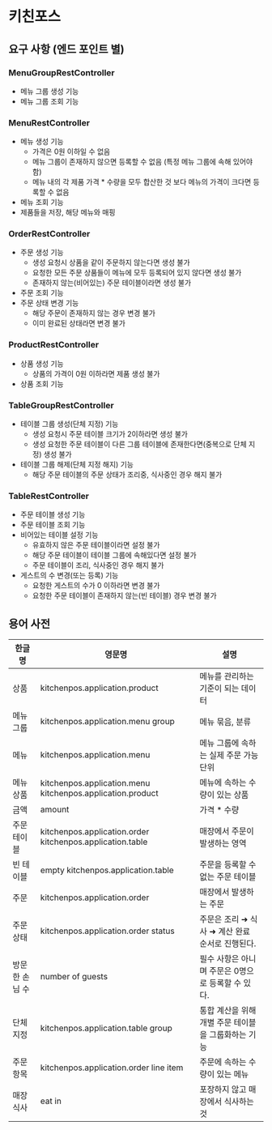 # 키친포스

## 요구 사항 (엔드 포인트 별)

### MenuGroupRestController
* 메뉴 그룹 생성 기능
* 메뉴 그룹 조회 기능

### MenuRestController
* 메뉴 생성 기능
  * 가격은 0원 이하일 수 없음
  * 메뉴 그룹이 존재하지 않으면 등록할 수 없음 (특정 메뉴 그룹에 속해 있어야 함)
  * 메뉴 내의 각 제품 가격 * 수량을 모두 합산한 것 보다 메뉴의 가격이 크다면 등록할 수 없음
* 메뉴 조회 기능
* 제품들을 저장, 해당 메뉴와 매핑

### OrderRestController
* 주문 생성 기능
  * 생성 요청시 상품을 같이 주문하지 않는다면 생성 불가
  * 요청한 모든 주문 상품들이 메뉴에 모두 등록되어 있지 않다면 생성 불가
  * 존재하지 않는(비어있는) 주문 테이블이라면 생성 불가
* 주문 조회 기능
* 주문 상태 변경 기능
  * 해당 주문이 존재하지 않는 경우 변경 불가
  * 이미 완료된 상태라면 변경 불가

### ProductRestController
* 상품 생성 기능
  * 상품의 가격이 0원 이하라면 제품 생성 불가
* 상품 조회 기능

### TableGroupRestController
* 테이블 그룹 생성(단체 지정) 기능
  * 생성 요청시 주문 테이블 크기가 2이하라면 생성 불가
  * 생성 요청한 주문 테이블이 다른 그룹 테이블에 존재한다면(중복으로 단체 지정) 생성 불가
* 테이블 그룹 해제(단체 지정 해지) 기능
  * 해당 주문 테이블의 주문 상태가 조리중, 식사중인 경우 해지 불가

### TableRestController
* 주문 테이블 생성 기능
* 주문 테이블 조회 기능
* 비어있는 테이블 설정 기능
  * 유효하지 않은 주문 테이블이라면 설정 불가
  * 해당 주문 테이블이 테이블 그룹에 속해있다면 설정 불가
  * 주문 테이블이 조리, 식사중인 경우 해지 불가
* 게스트의 수 변경(또는 등록) 기능
  * 요청한 게스트의 수가 0 이하라면 변경 불가
  * 요청한 주문 테이블이 존재하지 않는(빈 테이블) 경우 변경 불가

## 용어 사전

| 한글명 | 영문명 | 설명 |
| --- | --- | --- |
| 상품 | kitchenpos.application.product | 메뉴를 관리하는 기준이 되는 데이터 |
| 메뉴 그룹 | kitchenpos.application.menu group | 메뉴 묶음, 분류 |
| 메뉴 | kitchenpos.application.menu | 메뉴 그룹에 속하는 실제 주문 가능 단위 |
| 메뉴 상품 | kitchenpos.application.menu kitchenpos.application.product | 메뉴에 속하는 수량이 있는 상품 |
| 금액 | amount | 가격 * 수량 |
| 주문 테이블 | kitchenpos.application.order kitchenpos.application.table | 매장에서 주문이 발생하는 영역 |
| 빈 테이블 | empty kitchenpos.application.table | 주문을 등록할 수 없는 주문 테이블 |
| 주문 | kitchenpos.application.order | 매장에서 발생하는 주문 |
| 주문 상태 | kitchenpos.application.order status | 주문은 조리 ➜ 식사 ➜ 계산 완료 순서로 진행된다. |
| 방문한 손님 수 | number of guests | 필수 사항은 아니며 주문은 0명으로 등록할 수 있다. |
| 단체 지정 | kitchenpos.application.table group | 통합 계산을 위해 개별 주문 테이블을 그룹화하는 기능 |
| 주문 항목 | kitchenpos.application.order line item | 주문에 속하는 수량이 있는 메뉴 |
| 매장 식사 | eat in | 포장하지 않고 매장에서 식사하는 것 |
